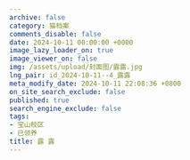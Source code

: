 ```yaml
---
archive: false
category: 猫档案
comments_disable: false
date: 2024-10-11 00:00:00 +0000
image_lazy_loader_on: true
image_viewer_on: false
img: /assets/upload/封面图/露露.jpg
lng_pair: id_2024-10-11--4_露露
meta_modify_date: 2024-10-11 22:08:36 +0800
on_site_search_exclude: false
published: true
search_engine_exclude: false
tags:
- 宝山校区
- 已领养
title: 露 露
---
```

